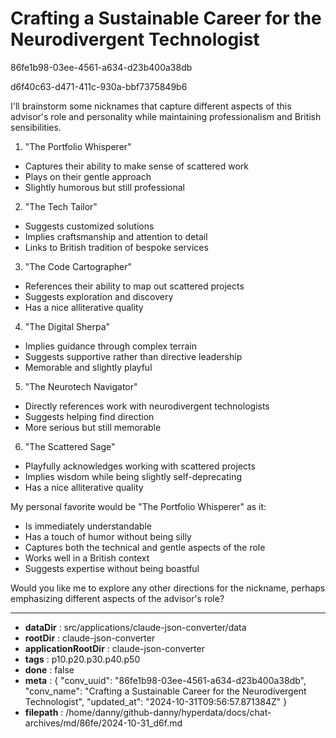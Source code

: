 # Crafting a Sustainable Career for the Neurodivergent Technologist

86fe1b98-03ee-4561-a634-d23b400a38db

d6f40c63-d471-411c-930a-bbf7375849b6

 I'll brainstorm some nicknames that capture different aspects of this advisor's role and personality while maintaining professionalism and British sensibilities.

1. "The Portfolio Whisperer"
- Captures their ability to make sense of scattered work
- Plays on their gentle approach
- Slightly humorous but still professional

2. "The Tech Tailor"
- Suggests customized solutions
- Implies craftsmanship and attention to detail
- Links to British tradition of bespoke services

3. "The Code Cartographer"
- References their ability to map out scattered projects
- Suggests exploration and discovery
- Has a nice alliterative quality

4. "The Digital Sherpa"
- Implies guidance through complex terrain
- Suggests supportive rather than directive leadership
- Memorable and slightly playful

5. "The Neurotech Navigator"
- Directly references work with neurodivergent technologists
- Suggests helping find direction
- More serious but still memorable

6. "The Scattered Sage"
- Playfully acknowledges working with scattered projects
- Implies wisdom while being slightly self-deprecating
- Has a nice alliterative quality

My personal favorite would be "The Portfolio Whisperer" as it:
- Is immediately understandable
- Has a touch of humor without being silly
- Captures both the technical and gentle aspects of the role
- Works well in a British context
- Suggests expertise without being boastful

Would you like me to explore any other directions for the nickname, perhaps emphasizing different aspects of the advisor's role?

---

* **dataDir** : src/applications/claude-json-converter/data
* **rootDir** : claude-json-converter
* **applicationRootDir** : claude-json-converter
* **tags** : p10.p20.p30.p40.p50
* **done** : false
* **meta** : {
  "conv_uuid": "86fe1b98-03ee-4561-a634-d23b400a38db",
  "conv_name": "Crafting a Sustainable Career for the Neurodivergent Technologist",
  "updated_at": "2024-10-31T09:56:57.871384Z"
}
* **filepath** : /home/danny/github-danny/hyperdata/docs/chat-archives/md/86fe/2024-10-31_d6f.md